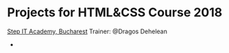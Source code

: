 # Projects for HTML&CSS Course 2018
[Step IT Academy, Bucharest](https://itstep.ro/)
Trainer: @Dragos Dehelean

*  